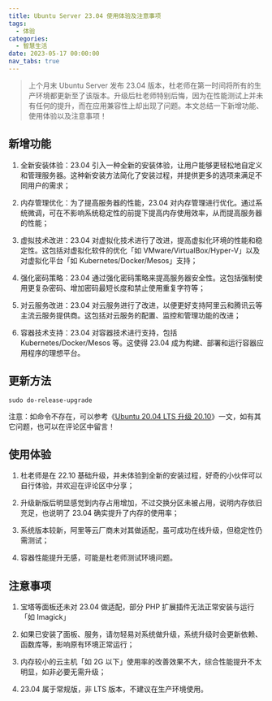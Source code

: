 ```yaml
---
title: Ubuntu Server 23.04 使用体验及注意事项
tags:
  - 体验
categories:
  - 智慧生活
date: 2023-05-17 00:00:00
nav_tabs: true
---
```


> 上个月末 Ubuntu Server 发布 23.04 版本，杜老师在第一时间将所有的生产环境都更新至了该版本。升级后杜老师特别后悔，因为在性能测试上并未有任何的提升，而在应用兼容性上却出现了问题。本文总结一下新增功能、使用体验以及注意事项！ 

<!-- more -->

## 新增功能

1. 全新安装体验：23.04 引入一种全新的安装体验，让用户能够更轻松地自定义和管理服务器。这种新安装方法简化了安装过程，并提供更多的选项来满足不同用户的需求；

2. 内存管理优化：为了提高服务器的性能，23.04 对内存管理进行优化。通过系统微调，可在不影响系统稳定性的前提下提高内存使用效率，从而提高服务器的性能；

3. 虚拟技术改进：23.04 对虚拟化技术进行了改进，提高虚拟化环境的性能和稳定性。这包括对虚拟化软件的优化「如 VMware/VirtualBox/Hyper-V」以及对虚拟化平台「如 Kubernetes/Docker/Mesos」支持；

4. 强化密码策略：23.04 通过强化密码策略来提高服务器安全性。这包括强制使用更复杂密码、增加密码最短长度和禁止使用重复字符等；

5. 对云服务改进：23.04 对云服务进行了改进，以便更好支持阿里云和腾讯云等主流云服务提供商。这包括对云服务的配置、监控和管理功能的改进；

6. 容器技术支持：23.04 对容器技术进行支持，包括 Kubernetes/Docker/Mesos 等。这使得 23.04 成为构建、部署和运行容器应用程序的理想平台。

## 更新方法

```
sudo do-release-upgrade
```

注意：如命令不存在，可以参考《[Ubuntu 20.04 LTS 升级 20.10](https://dusays.com/309/)》一文，如有其它问题，也可以在评论区中留言！

## 使用体验

1. 杜老师是在 22.10 基础升级，并未体验到全新的安装过程，好奇的小伙伴可以自行体验，并欢迎在评论区中分享；

2. 升级新版后明显感觉到内存占用增加，不过交换分区未被占用，说明内存依旧充足，也说明了 23.04 确实提升了内存的使用率；

3. 系统版本较新，阿里等云厂商未对其做适配，虽可成功在线升级，但稳定性仍需测试；

4. 容器性能提升无感，可能是杜老师测试环境问题。

## 注意事项

1. 宝塔等面板还未对 23.04 做适配，部分 PHP 扩展插件无法正常安装与运行「如 Imagick」

2. 如果已安装了面板、服务，请勿轻易对系统做升级，系统升级时会更新依赖、函数库等，影响原有环境正常运行；

3. 内存较小的云主机「如 2G 以下」使用率的改善效果不大，综合性能提升不太明显，如非必要无需升级；

4. 23.04 属于常规版，非 LTS 版本，不建议在生产环境使用。